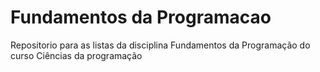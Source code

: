 # Fundamentos da Programacao
 Repositorio para as listas da disciplina Fundamentos da Programação do curso Ciências da programação
